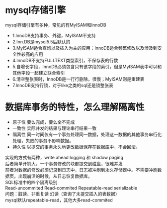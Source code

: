 # mysql存储引擎
mysql存储引擎有多种，常见的有MyISAM和InnoDB
+ 1.InnoDB支持事务、外键，MyISAM不支持
+ 2.Inn.DB是mysql5.5后默认的
+ 3.MyISAM适合查询以及插入为主的应用；InnoDB适合频繁修改以及涉及到安全性较高的应用
+ 4.InnoDB不支持FULLTEXT类型索引，不保存表的行数
+ 5.自增长字段，InnoDB必须包含只有该字段的索引，但是MyISAM表中可以和其他字段一起建立联合索引
+ 6.清空整张表时，InnoDB是一行行删除，很慢；MyISAM则是重建表
+ 7.InnoDB支持行锁，对于like之类的sql还是锁整张表

# 数据库事务的特性，怎么理解隔离性
+ 原子性 要么完成，要么全不完成
+ 一致性 实际并发的结果与理论串行结果一致
+ 隔离性 同一时间仅有一个事务处理同一数据，处理这一数据的其他事务串行化处理，失败的事务不影响数据。
+ 持久性 以提交的事务永久地更改数据保存在数据库中，不会回滚。

实现的方式有两种，write ahead logging 和 shadow paging<br>
后者简单开销大，一个事务修改的块都提交到磁盘，很难并发<br>
前者对数据的修改必须记录到日志中，日志被冲刷到永久存储器中。不需要冲刷数据页。出现崩溃的时候，从日志恢复数据库。<br>
SQL标准中的四个隔离级别<br>
Read-uncommited Read-commited Repeatable-read serializable<br>
问题：脏读、非重复读 幻读（查询了未提交插入的表数据）<br>
mysql默认repeatable-read，其他大多read-commited<br>

